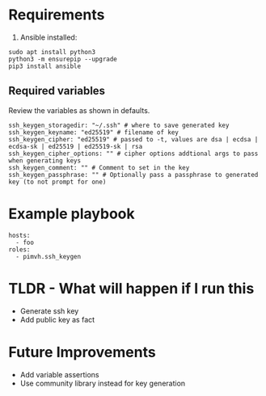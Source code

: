 # Requirements

1. Ansible installed:

```
sudo apt install python3
python3 -m ensurepip --upgrade
pip3 install ansible
```

## Required variables

Review the variables as shown in defaults.

```
ssh_keygen_storagedir: "~/.ssh" # where to save generated key
ssh_keygen_keyname: "ed25519" # filename of key
ssh_keygen_cipher: "ed25519" # passed to -t, values are dsa | ecdsa | ecdsa-sk | ed25519 | ed25519-sk | rsa
ssh_keygen_cipher_options: "" # cipher options addtional args to pass when generating keys
ssh_keygen_comment: "" # Comment to set in the key
ssh_keygen_passphrase: "" # Optionally pass a passphrase to generated key (to not prompt for one)
```

# Example playbook

```
hosts:
  - foo
roles:
  - pimvh.ssh_keygen

```

# TLDR - What will happen if I run this

- Generate ssh key
- Add public key as fact

# Future Improvements

- Add variable assertions
- Use community library instead for key generation
